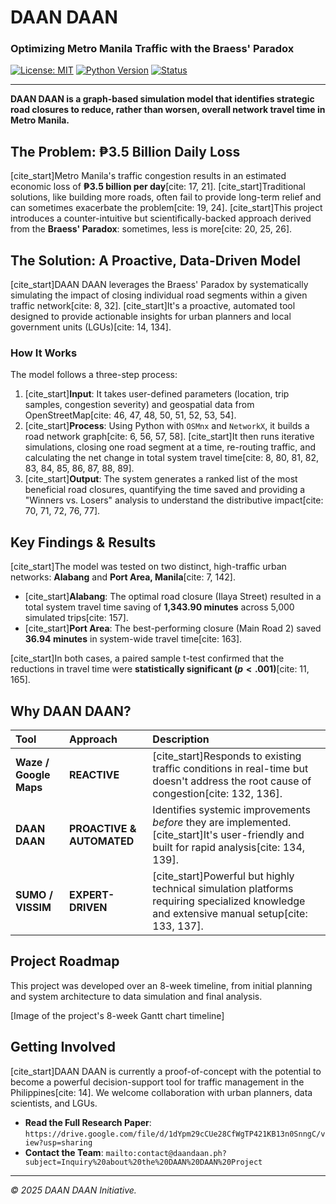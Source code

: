 # DAAN DAAN

### Optimizing Metro Manila Traffic with the Braess' Paradox

[![License: MIT](https://img.shields.io/badge/License-MIT-blue.svg)](https://opensource.org/licenses/MIT)
[![Python Version](https://img.shields.io/badge/python-3.9+-blue.svg)](https://www.python.org/downloads/)
[![Status](https://img.shields.io/badge/status-proof--of--concept-green.svg)]()

---

**DAAN DAAN is a graph-based simulation model that identifies strategic road closures to reduce, rather than worsen, overall network travel time in Metro Manila.**

## The Problem: ₱3.5 Billion Daily Loss

[cite_start]Metro Manila's traffic congestion results in an estimated economic loss of **₱3.5 billion per day**[cite: 17, 21]. [cite_start]Traditional solutions, like building more roads, often fail to provide long-term relief and can sometimes exacerbate the problem[cite: 19, 24]. [cite_start]This project introduces a counter-intuitive but scientifically-backed approach derived from the **Braess' Paradox**: sometimes, less is more[cite: 20, 25, 26].

## The Solution: A Proactive, Data-Driven Model

[cite_start]DAAN DAAN leverages the Braess' Paradox by systematically simulating the impact of closing individual road segments within a given traffic network[cite: 8, 32]. [cite_start]It's a proactive, automated tool designed to provide actionable insights for urban planners and local government units (LGUs)[cite: 14, 134].

### How It Works

The model follows a three-step process:

1.  [cite_start]**Input**: It takes user-defined parameters (location, trip samples, congestion severity) and geospatial data from OpenStreetMap[cite: 46, 47, 48, 50, 51, 52, 53, 54].
2.  [cite_start]**Process**: Using Python with `OSMnx` and `NetworkX`, it builds a road network graph[cite: 6, 56, 57, 58]. [cite_start]It then runs iterative simulations, closing one road segment at a time, re-routing traffic, and calculating the net change in total system travel time[cite: 8, 80, 81, 82, 83, 84, 85, 86, 87, 88, 89].
3.  [cite_start]**Output**: The system generates a ranked list of the most beneficial road closures, quantifying the time saved and providing a "Winners vs. Losers" analysis to understand the distributive impact[cite: 70, 71, 72, 76, 77].

## Key Findings & Results

[cite_start]The model was tested on two distinct, high-traffic urban networks: **Alabang** and **Port Area, Manila**[cite: 7, 142].

* [cite_start]**Alabang**: The optimal road closure (Ilaya Street) resulted in a total system travel time saving of **1,343.90 minutes** across 5,000 simulated trips[cite: 157].
* [cite_start]**Port Area**: The best-performing closure (Main Road 2) saved **36.94 minutes** in system-wide travel time[cite: 163].

[cite_start]In both cases, a paired sample t-test confirmed that the reductions in travel time were **statistically significant ($p < .001$)**[cite: 11, 165].

## Why DAAN DAAN?

| Tool                 | Approach                 | Description                                                                                                        |
| :------------------- | :----------------------- | :----------------------------------------------------------------------------------------------------------------- |
| **Waze / Google Maps** | **REACTIVE** | [cite_start]Responds to existing traffic conditions in real-time but doesn't address the root cause of congestion[cite: 132, 136].  |
| **DAAN DAAN** | **PROACTIVE & AUTOMATED** | Identifies systemic improvements *before* they are implemented. [cite_start]It's user-friendly and built for rapid analysis[cite: 134, 139]. |
| **SUMO / VISSIM** | **EXPERT-DRIVEN** | [cite_start]Powerful but highly technical simulation platforms requiring specialized knowledge and extensive manual setup[cite: 133, 137]. |

## Project Roadmap

This project was developed over an 8-week timeline, from initial planning and system architecture to data simulation and final analysis.



[Image of the project's 8-week Gantt chart timeline]


## Getting Involved

[cite_start]DAAN DAAN is currently a proof-of-concept with the potential to become a powerful decision-support tool for traffic management in the Philippines[cite: 14]. We welcome collaboration with urban planners, data scientists, and LGUs.

* **Read the Full Research Paper**: `https://drive.google.com/file/d/1dYpm29cCUe28CfWgTP421KB13n0SnngC/view?usp=sharing`
* **Contact the Team**: `mailto:contact@daandaan.ph?subject=Inquiry%20about%20the%20DAAN%20DAAN%20Project`

---

*© 2025 DAAN DAAN Initiative.*
